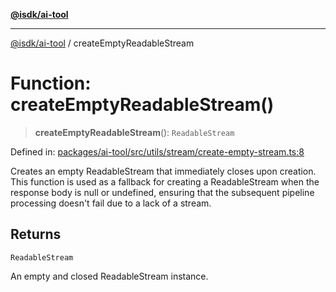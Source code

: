 [**@isdk/ai-tool**](../README.md)

***

[@isdk/ai-tool](../globals.md) / createEmptyReadableStream

# Function: createEmptyReadableStream()

> **createEmptyReadableStream**(): `ReadableStream`

Defined in: [packages/ai-tool/src/utils/stream/create-empty-stream.ts:8](https://github.com/isdk/ai-tool.js/blob/62dd65284e1c50d2e8546a14ae292154369bdb2c/src/utils/stream/create-empty-stream.ts#L8)

Creates an empty ReadableStream that immediately closes upon creation.
This function is used as a fallback for creating a ReadableStream when the response body is null or undefined,
ensuring that the subsequent pipeline processing doesn't fail due to a lack of a stream.

## Returns

`ReadableStream`

An empty and closed ReadableStream instance.
